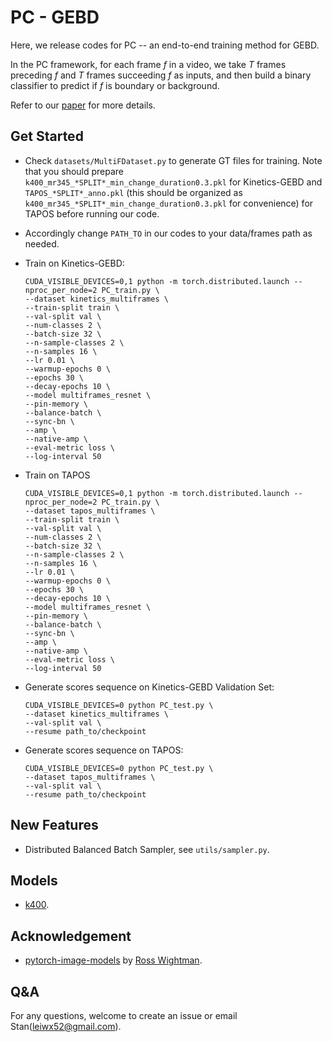 # PC - GEBD

Here, we release codes for PC -- an end-to-end training method for GEBD. 

In the PC framework, for each frame _f_ in a video, we take _T_ frames preceding _f_ and _T_ frames succeeding _f_ as inputs, and then build a binary classifier  to predict if _f_ is boundary or background.

Refer to our [paper](https://arxiv.org/abs/2101.10511) for more details.



## Get Started

- Check `datasets/MultiFDataset.py` to generate GT files for training. Note that you should prepare `k400_mr345_*SPLIT*_min_change_duration0.3.pkl` for Kinetics-GEBD and `TAPOS_*SPLIT*_anno.pkl`  (this should be organized as `k400_mr345_*SPLIT*_min_change_duration0.3.pkl` for convenience) for TAPOS before running our code. 

-  Accordingly change `PATH_TO` in our codes to your data/frames path as needed.

- Train on Kinetics-GEBD:

  ```shell
  CUDA_VISIBLE_DEVICES=0,1 python -m torch.distributed.launch --nproc_per_node=2 PC_train.py \
  --dataset kinetics_multiframes \
  --train-split train \
  --val-split val \
  --num-classes 2 \
  --batch-size 32 \
  --n-sample-classes 2 \
  --n-samples 16 \
  --lr 0.01 \
  --warmup-epochs 0 \
  --epochs 30 \
  --decay-epochs 10 \
  --model multiframes_resnet \
  --pin-memory \
  --balance-batch \
  --sync-bn \
  --amp \
  --native-amp \
  --eval-metric loss \
  --log-interval 50 
  ```

- Train on TAPOS

  ```shell
  CUDA_VISIBLE_DEVICES=0,1 python -m torch.distributed.launch --nproc_per_node=2 PC_train.py \
  --dataset tapos_multiframes \
  --train-split train \
  --val-split val \
  --num-classes 2 \
  --batch-size 32 \
  --n-sample-classes 2 \
  --n-samples 16 \
  --lr 0.01 \
  --warmup-epochs 0 \
  --epochs 30 \
  --decay-epochs 10 \
  --model multiframes_resnet \
  --pin-memory \
  --balance-batch \
  --sync-bn \
  --amp \
  --native-amp \
  --eval-metric loss \
  --log-interval 50 
  ```

- Generate scores sequence on Kinetics-GEBD Validation Set:

  ```shell
  CUDA_VISIBLE_DEVICES=0 python PC_test.py \ 
  --dataset kinetics_multiframes \
  --val-split val \
  --resume path_to/checkpoint
  ```

- Generate scores sequence on TAPOS:

  ```shell
  CUDA_VISIBLE_DEVICES=0 python PC_test.py \ 
  --dataset tapos_multiframes \
  --val-split val \
  --resume path_to/checkpoint
  ```



## New Features

- Distributed Balanced Batch Sampler, see `utils/sampler.py`.

  

## Models

- [k400](https://drive.google.com/file/d/1jtFag6EmkPpdlsvgusTjRpRW3xWTDBuI/view?usp=sharing).

  

## Acknowledgement 

- [pytorch-image-models](https://github.com/rwightman/pytorch-image-models) by [Ross Wightman](https://github.com/rwightman).



## Q&A

For any questions, welcome to create an issue or email Stan(leiwx52@gmail.com).
